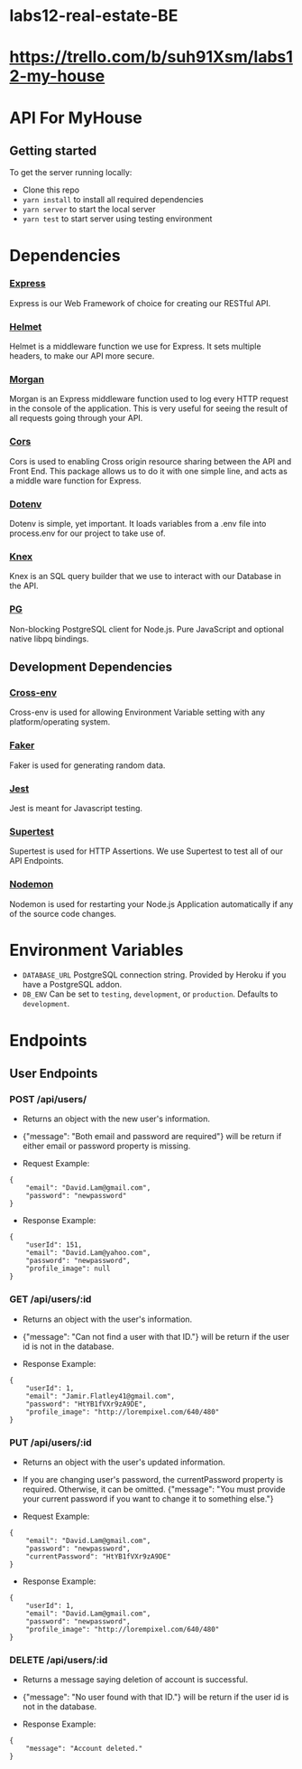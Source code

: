 # labs12-real-estate-BE
# https://trello.com/b/suh91Xsm/labs12-my-house

# API For MyHouse 

## Getting started

To get the server running locally:

- Clone this repo
- `yarn install` to install all required dependencies
- `yarn server` to start the local server
- `yarn test` to start server using testing environment

# Dependencies

### [Express](https://www.npmjs.com/package/express)

Express is our Web Framework of choice for creating our RESTful API.

### [Helmet](https://www.npmjs.com/package/helmet)

Helmet is a middleware function we use for Express. It sets multiple headers, to make our API more secure.

### [Morgan](https://www.npmjs.com/package/morgan)

Morgan is an Express middleware function used to log every HTTP request in the console of the application. This is very useful for seeing the result of all requests going through your API.

### [Cors](https://www.npmjs.com/package/cors)

Cors is used to enabling Cross origin resource sharing between the API and Front End. This package allows us to do it with one simple line, and acts as a middle ware function for Express.

### [Dotenv](https://www.npmjs.com/package/dotenv)

Dotenv is simple, yet important. It loads variables from a .env file into process.env for our project to take use of.

### [Knex](https://www.npmjs.com/package/knex)

Knex is an SQL query builder that we use to interact with our Database in the API.

### [PG](https://www.npmjs.com/package/pg)

Non-blocking PostgreSQL client for Node.js. Pure JavaScript and optional native libpq bindings.

## Development Dependencies

### [Cross-env](https://www.npmjs.com/package/cross-env)

Cross-env is used for allowing Environment Variable setting with any platform/operating system.

### [Faker](https://www.npmjs.com/package/faker)

Faker is used for generating random data.

### [Jest](https://www.npmjs.com/package/jest)

Jest is meant for Javascript testing.

### [Supertest](https://www.npmjs.com/package/supertest)

Supertest is used for HTTP Assertions. We use Supertest to test all of our API Endpoints.

### [Nodemon](https://www.npmjs.com/package/nodemon)

Nodemon is used for restarting your Node.js Application automatically if any of the source code changes.

# Environment Variables

- `DATABASE_URL` PostgreSQL connection string. Provided by Heroku if you have a PostgreSQL addon.
- `DB_ENV` Can be set to `testing`, `development`, or `production`. Defaults to `development`.

# Endpoints

## User Endpoints

### POST /api/users/

- Returns an object with the new user's information.

- {"message": "Both email and password are required"} will be return if either email or password property is missing.

- Request Example:

```
{
    "email": "David.Lam@gmail.com",
    "password": "newpassword"
}
```

- Response Example:

```
{
    "userId": 151,
    "email": "David.Lam@yahoo.com",
    "password": "newpassword",
    "profile_image": null
}
```

### GET /api/users/:id

- Returns an object with the user's information.

- {"message": "Can not find a user with that ID."} will be return if the user id is not in the database.

- Response Example:

```
{
    "userId": 1,
    "email": "Jamir.Flatley41@gmail.com",
    "password": "HtYB1fVXr9zA9DE",
    "profile_image": "http://lorempixel.com/640/480"
}
```

### PUT /api/users/:id

- Returns an object with the user's updated information.

- If you are changing user's password, the currentPassword property is required. Otherwise, it can be omitted.
{"message": "You must provide your current password if you want to change it to something else."}

- Request Example:

```
{
    "email": "David.Lam@gmail.com",
    "password": "newpassword",
    "currentPassword": "HtYB1fVXr9zA9DE"
}
```

- Response Example:

```
{
    "userId": 1,
    "email": "David.Lam@gmail.com",
    "password": "newpassword",
    "profile_image": "http://lorempixel.com/640/480"
}
```

### DELETE /api/users/:id

- Returns a message saying deletion of account is successful.

- {"message": "No user found with that ID."} will be return if the user id is not in the database.

- Response Example:

```
{
    "message": "Account deleted."
}
```

